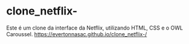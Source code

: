 # clone_netflix-
Este é um clone da interface da Netflix, utilizando HTML, CSS e o OWL Caroussel.
https://evertonnasac.github.io/clone_netflix-/
